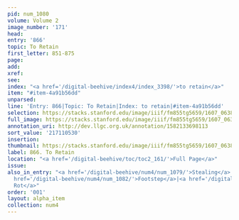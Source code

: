 ```yaml
---
pid: num_1080
volume: Volume 2
image_number: '171'
head:
entry: '866'
topic: To Retain
first_letter: 851-875
page:
add:
xref:
see:
index: "<a href='/digital-beehive/index4/index_3398/'>to retain</a>"
item: "#item-4a91b56dd"
unparsed:
line: 'Entry: 866|Topic: To Retain|Index: to retain|#item-4a91b56dd'
selection: https://stacks.stanford.edu/image/iiif/fm855tg5659/1607_0638/359,530,1524,167/full/0/default.jpg
full_image: https://stacks.stanford.edu/image/iiif/fm855tg5659/1607_0638/full/full/0/default.jpg
annotation_uri: http://dev.llgc.org.uk/annotation/1582133698113
sort_value: '217110530'
insertion:
thumbnail: https://stacks.stanford.edu/image/iiif/fm855tg5659/1607_0638/359,530,600,180/250,/0/default.jpg
label: 866. To Retain
location: "<a href='/digital-beehive/toc/toc2_161/'>Full Page</a>"
issue:
also_in_entry: "<a href='/digital-beehive/num4/num_1079/'>Stealing</a>|<a href='/digital-beehive/num4/num_1081/'>Train</a>|<a
  href='/digital-beehive/num4/num_1082/'>Footstep</a>|<a href='/digital-beehive/num4/num_1083/'>To
  Rot</a>"
order: '001'
layout: alpha_item
collection: num4
---
```

